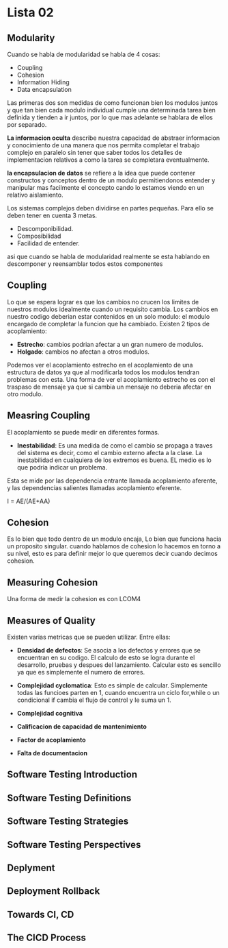 # Lista 02

## Modularity
Cuando se habla de modularidad se habla de 4 cosas:

* Coupling
* Cohesion
* Information Hiding
* Data encapsulation

Las primeras dos son medidas de como funcionan bien los modulos juntos y que tan bien cada modulo individual cumple una determinada tarea bien definida y tienden a ir juntos, por lo que mas adelante se hablara de ellos por separado.

**La informacion oculta** describe nuestra capacidad de abstraer informacion y conocimiento de una manera que nos permita completar el trabajo complejo en paralelo sin tener que saber todos los detalles de implementacion relativos a como la tarea se completara eventualmente.

**la encapsulacion de datos** se refiere a la idea que puede contener constructos y conceptos dentro de un modulo permitiendonos entender y manipular mas facilmente el concepto cando lo estamos viendo en un relativo aislamiento.

Los sistemas complejos deben dividirse en partes pequeñas. Para ello se deben tener en cuenta 3 metas.

* Descomponibilidad.
* Composibilidad
* Facilidad de entender.

asi que cuando se habla de modularidad realmente se esta hablando en descomponer y reensamblar todos estos componentes 

## Coupling
Lo que se espera lograr es que los cambios no crucen los limites de nuestros modulos idealmente cuando un requisito cambia. Los cambios en nuestro codigo deberian estar contenidos en un solo modulo: el modulo encargado de completar la funcion que ha cambiado. 
Existen 2 tipos de acoplamiento:
* **Estrecho**: cambios podrian afectar a un gran numero de modulos.
* **Holgado**: cambios no afectan a otros modulos.

Podemos ver el acoplamiento estrecho en el acoplamiento de una estructura de datos ya que al modificarla todos los modulos tendran problemas con esta. Una forma de ver el acoplamiento estrecho es con el traspaso de mensaje ya que si cambia un mensaje no deberia afectar en otro modulo.

## Measring Coupling

El acoplamiento se puede medir en diferentes formas.

* **Inestabilidad**: Es una medida de como el cambio se propaga a traves del sistema es decir, como el cambio externo afecta a la clase. La inestabilidad en cualquiera de los extremos es buena. EL medio es lo que podria indicar un problema.

Esta se mide por las dependencia entrante llamada acoplamiento aferente, y las dependencias salientes llamadas acoplamiento eferente. 

I = AE/(AE+AA)

## Cohesion

Es lo bien que todo dentro de un modulo encaja, Lo bien que funciona hacia un proposito singular. cuando hablamos de cohesion lo hacemos en torno a su nivel, esto es para definir mejor lo que queremos decir cuando decimos cohesion.



## Measuring Cohesion

Una forma de medir la cohesion es con LCOM4

## Measures of Quality

Existen varias metricas que se pueden utilizar. Entre ellas:

* **Densidad de defectos**: Se asocia a los defectos y errores que se encuentran en su codigo. El calculo de esto se logra durante el desarrollo, pruebas y despues del lanzamiento. Calcular esto es sencillo ya que es simplemente el numero de errores. 

* **Complejidad cyclomatica**: Esto es simple de calcular. Simplemente todas las funcioes parten en 1, cuando encuentra un ciclo for,while o un condicional if cambia el flujo de control y le suma un 1.

* **Complejidad cognitiva**

* **Calificacion de capacidad de mantenimiento**

* **Factor de acoplamiento**

* **Falta de documentacion**

## Software Testing Introduction

## Software Testing Definitions

## Software Testing Strategies 

## Software Testing Perspectives

## Deplyment

## Deployment Rollback

## Towards CI, CD 

## The CICD Process

